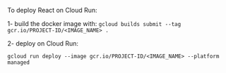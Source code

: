 To deploy React on Cloud Run:

1- build the docker image with:
`gcloud builds submit --tag gcr.io/PROJECT-ID/<IMAGE_NAME> .`

2- deploy on Cloud Run:

`gcloud run deploy --image gcr.io/PROJECT-ID/<IMAGE_NAME> --platform managed`